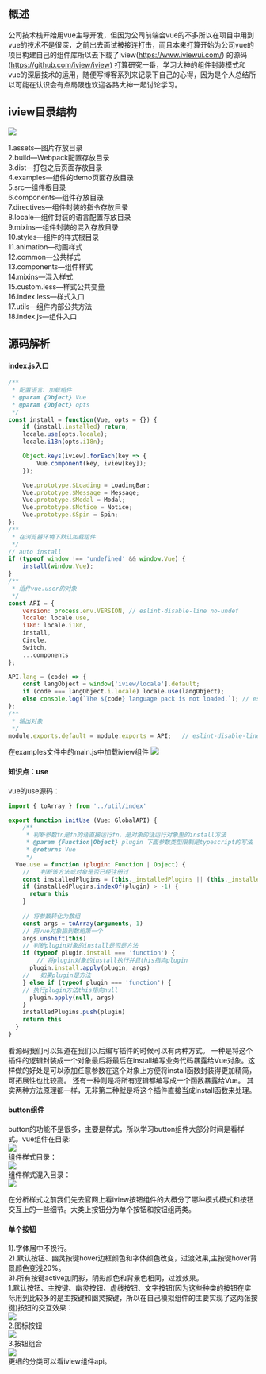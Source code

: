 ## 概述
公司技术栈开始用vue主导开发，但因为公司前端会vue的不多所以在项目中用到vue的技术不是很深，之前出去面试被接连打击，而且本来打算开始为公司vue的项目构建自己的组件库所以去下载了iview(https://www.iviewui.com/)
的源码(https://github.com/iview/iview)
打算研究一番，学习大神的组件封装模式和vue的深层技术的运用，随便写博客系列来记录下自己的心得，因为是个人总结所以可能在认识会有点局限也欢迎各路大神一起讨论学习。
## iview目录结构

![](https://images2018.cnblogs.com/blog/960483/201805/960483-20180508101510764-203130855.png)

1.assets—图片存放目录<br/>
2.build—Webpack配置存放目录<br/>
3.dist—打包之后页面存放目录<br/>
4.examples—组件的demo页面存放目录<br/>
5.src—组件根目录<br/>
6.components—组件存放目录<br/>
7.directives—组件封装的指令存放目录<br/>
8.locale—组件封装的语言配置存放目录<br/>
9.mixins—组件封装的混入存放目录<br/>
10.styles—组件的样式根目录<br/>
11.animation—动画样式<br/>
12.common—公共样式<br/>
13.components—组件样式<br/>
14.mixins—混入样式<br/>
15.custom.less—样式公共变量<br/>
16.index.less—样式入口<br/>
17.utils—组件内部公共方法<br/>
18.index.js—组件入口
## 源码解析
#### index.js入口
```javascript
/**
 * 配置语言、加载组件
 * @param {Object} Vue 
 * @param {Object} opts 
 */
const install = function(Vue, opts = {}) {
    if (install.installed) return;
    locale.use(opts.locale);
    locale.i18n(opts.i18n);

    Object.keys(iview).forEach(key => {
        Vue.component(key, iview[key]);
    });

    Vue.prototype.$Loading = LoadingBar;
    Vue.prototype.$Message = Message;
    Vue.prototype.$Modal = Modal;
    Vue.prototype.$Notice = Notice;
    Vue.prototype.$Spin = Spin;
};
/**
 * 在浏览器环境下默认加载组件
 */
// auto install
if (typeof window !== 'undefined' && window.Vue) {
    install(window.Vue);
}
/**
 * 组件vue.user的对象
 */
const API = {
    version: process.env.VERSION, // eslint-disable-line no-undef
    locale: locale.use,
    i18n: locale.i18n,
    install,
    Circle,
    Switch,
    ...components
};

API.lang = (code) => {
    const langObject = window['iview/locale'].default;
    if (code === langObject.i.locale) locale.use(langObject);
    else console.log(`The ${code} language pack is not loaded.`); // eslint-disable-line no-console
};
/**
 * 输出对象
 */
module.exports.default = module.exports = API;   // eslint-disable-line no-undef

```
在examples文件中的main.js中加载iview组件
![](https://images2018.cnblogs.com/blog/960483/201805/960483-20180508105815997-1505796350.jpg)

#### 知识点：use
vue的use源码：<br/>
```javascript
import { toArray } from '../util/index'

export function initUse (Vue: GlobalAPI) {
    /**
     * 判断参数fn是fn的话直接运行fn，是对象的话运行对象里的install方法
     * @param {Function|Object} plugin 下面参数类型限制是typescript的写法
     * @returns Vue
     */
  Vue.use = function (plugin: Function | Object) {
    //   判断该方法或对象是否已经注册过
    const installedPlugins = (this._installedPlugins || (this._installedPlugins = []))
    if (installedPlugins.indexOf(plugin) > -1) {
      return this
    }
      
    // 将参数转化为数组
    const args = toArray(arguments, 1)
    // 把vue对象插到数组第一个
    args.unshift(this)
    // 判断plugin对象的install是否是方法
    if (typeof plugin.install === 'function') {
        // 将plugin对象的install执行并且this指向plugin
      plugin.install.apply(plugin, args)
    //   如果plugin是方法
    } else if (typeof plugin === 'function') {
    // 执行plugin方法this指向null
      plugin.apply(null, args)
    }
    installedPlugins.push(plugin)
    return this
  }
}
```
看源码我们可以知道在我们以后编写插件的时候可以有两种方式。
一种是将这个插件的逻辑封装成一个对象最后将最后在install编写业务代码暴露给Vue对象。这样做的好处是可以添加任意参数在这个对象上方便将install函数封装得更加精简，可拓展性也比较高。
还有一种则是将所有逻辑都编写成一个函数暴露给Vue。
其实两种方法原理都一样，无非第二种就是将这个插件直接当成install函数来处理。

#### button组件
button的功能不是很多，主要是样式，所以学习button组件大部分时间是看样式。vue组件在目录:<br/>
![](https://images2018.cnblogs.com/blog/960483/201805/960483-20180508115207800-1203586112.jpg)<br/>
组件样式目录：<br/>
![](https://images2018.cnblogs.com/blog/960483/201805/960483-20180508142801018-366209227.jpg)
<br/>
组件样式混入目录：<br/>
![](https://images2018.cnblogs.com/blog/960483/201805/960483-20180508115650661-615088118.jpg)

在分析样式之前我们先去官网上看iview按钮组件的大概分了哪种模式模式和按钮交互上的一些细节。大类上按钮分为单个按钮和按钮组两类。
#### 单个按钮

1).字体居中不换行。<br/>
2).默认按钮、幽灵按键hover边框颜色和字体颜色改变，过渡效果,主按键hover背景颜色变浅20%。<br/>
3).所有按键active加阴影，阴影颜色和背景色相同，过渡效果。<br/>
1.默认按钮、主按键、幽灵按钮、虚线按钮、文字按钮(因为这些种类的按钮在实际用到比较多的是主按键和幽灵按键，所以在自己模拟组件的主要实现了这两张按键)按钮的交互效果：<br/>
![](https://images2018.cnblogs.com/blog/960483/201805/960483-20180508140314822-496328690.jpg)<br/>
2.图标按钮<br/>
![](https://images2018.cnblogs.com/blog/960483/201805/960483-20180508140411065-1249008860.jpg)<br/>
3.按钮组合<br/>
![](https://images2018.cnblogs.com/blog/960483/201805/960483-20180508140453326-1122783610.jpg)<br/>
更细的分类可以看iview组件api。


